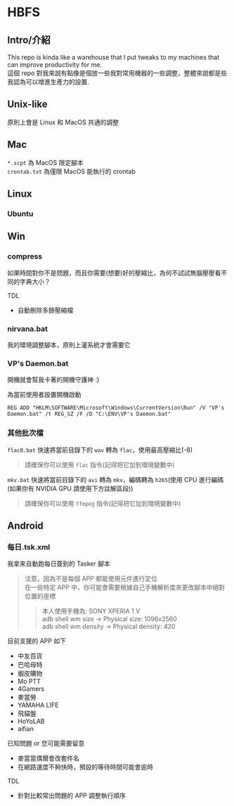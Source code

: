 # HBFS
## Intro/介紹
This repo is kinda like a warehouse that I put tweaks to my machines that can improve productivity for me.  
這個 repo 對我來說有點像是個放一些我對常用機器的一些調整，整體來說都是些我認為可以增進生產力的設置.

## Unix-like
原則上會是 Linux 和 MacOS 共通的調整

## Mac
`*.scpt` 為 MacOS 限定腳本 </br>
`crontab.txt` 為僅限 MacOS 能執行的 crontab

## Linux
### Ubuntu

## Win
### compress
如果時間對你不是問題，而且你需要(想要)好的壓縮比，為何不試試無腦壓壓看不同的字典大小？

TDL
+ 自動刪除多餘壓縮檔

### nirvana.bat
我的環境調整腳本，原則上灌系統才會需要它

### VP's Daemon.bat
開機就會幫我卡著的開機守護神 :)

為當前使用者設置開機啟動
```
REG ADD "HKLM\SOFTWARE\Microsoft\Windows\CurrentVersion\Run" /V "VP's Daemon.bat" /t REG_SZ /F /D "C:\ENV\VP's Daemon.bat"
```

### 其他批次檔
`flac8.bat` 快速將當前目錄下的 `wav` 轉為 `flac`，使用最高壓縮比(-8) </br>
>請確保你可以使用 `flac` 指令(記得把它加到環境變數中)

`mkv.bat` 快速將當前目錄下的 `avi` 轉為 `mkv`，編碼轉為 `h265`(使用 CPU 進行編碼(如果你有 NVIDIA GPU 請使用下方註解區段))
>請確保你可以使用 `ffmpeg` 指令(記得把它加到環境變數中)

## Android
### 每日.tsk.xml
我拿來自動跑每日簽到的 Tasker 腳本
>注意，因為不是每個 APP 都能使用元件進行定位 </br>
>在一些特定 APP 中，你可能會需要根據自己手機解析度來更改腳本中絕對位置的座標 </br>
>>本人使用手機為: SONY XPERIA 1 V </br>
>> adb shell wm size -> Physical size: 1096x2560 </br>
>> adb shell wm density  -> Physical density: 420

目前支援的 APP 如下
+ 中友百貨
+ 巴哈母特
+ 蝦皮購物
+ Mo PTT
+ 4Gamers
+ 麥當勞
+ YAMAHA LIFE
+ 飛貓盤
+ HoYoLAB
+ aifian

已知問題 or 您可能需要留意
+ 麥當當偶爾會改套件名
+ 在網路速度不夠快時，預設的等待時間可能會逾時

TDL
+ 針對比較常出問題的 APP 調整執行順序
